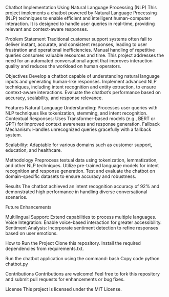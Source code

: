 Chatbot Implementation Using Natural Language Processing (NLP)
This project implements a chatbot powered by Natural Language Processing (NLP) techniques to enable efficient and intelligent human-computer interaction. It is designed to handle user queries in real-time, providing relevant and context-aware responses.

Problem Statement
Traditional customer support systems often fail to deliver instant, accurate, and consistent responses, leading to user frustration and operational inefficiencies. Manual handling of repetitive queries consumes valuable resources and time. This project addresses the need for an automated conversational agent that improves interaction quality and reduces the workload on human operators.

Objectives
Develop a chatbot capable of understanding natural language inputs and generating human-like responses.
Implement advanced NLP techniques, including intent recognition and entity extraction, to ensure context-aware interactions.
Evaluate the chatbot’s performance based on accuracy, scalability, and response relevance.

Features
Natural Language Understanding: Processes user queries with NLP techniques like tokenization, stemming, and intent recognition.
Contextual Responses: Uses Transformer-based models (e.g., BERT or GPT) for improved context awareness and response generation.
Fallback Mechanism: Handles unrecognized queries gracefully with a fallback system.

Scalability: Adaptable for various domains such as customer support, education, and healthcare.

Methodology
Preprocess textual data using tokenization, lemmatization, and other NLP techniques.
Utilize pre-trained language models for intent recognition and response generation.
Test and evaluate the chatbot on domain-specific datasets to ensure accuracy and robustness.

Results
The chatbot achieved an intent recognition accuracy of 92% and demonstrated high performance in handling diverse conversational scenarios.

Future Enhancements


Multilingual Support: Extend capabilities to process multiple languages.
Voice Integration: Enable voice-based interaction for greater accessibility.
Sentiment Analysis: Incorporate sentiment detection to refine responses based on user emotions.


How to Run the Project
Clone this repository.
Install the required dependencies from requirements.txt.

Run the chatbot application using the command:
bash
Copy code
python chatbot.py

Contributions
Contributions are welcome! Feel free to fork this repository and submit pull requests for enhancements or bug fixes.

License
This project is licensed under the MIT License.
